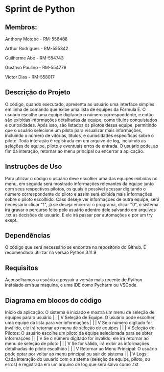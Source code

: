 <h1>Sprint de Python</h1>

<h2>Membros:</h2>

<p>Anthony Motobe - RM-558488</p>

<p>Arthur Rodrigues - RM-555342</p>

<p>Guilherme Abe - RM-554743</p>

<p>Gustavo Paulino - RM-554779</p>

<p>Victor Dias - RM-558017</p>


<h2>Descrição do Projeto</h2>

<p>O código, quando executado, apresenta ao usuário uma interface simples em linha de comando que exibe uma lista de equipes da Fórmula E. O usuário escolhe uma equipe digitando o número correspondente, e então são exibidas informações detalhadas da equipe, como títulos conquistados e curiosidades. Após isso, são listados os pilotos dessa equipe, permitindo que o usuário selecione um piloto para visualizar mais informações, incluindo o número de vitórias, títulos, e curiosidades específicas sobre o piloto. Toda interação é registrada em um arquivo de log, incluindo as seleções de equipe, piloto e eventuais erros de entrada. O usuário pode, ao fim da interação, retornar ao menu principal ou encerrar a aplicação. </p>

<h2>Instruções de Uso</h2>

<p>Para utilizar o código o usuário deve escolher uma das equipes exibidas no menu, em seguida será mostrado informações relevantes da equipe junto com seus respectivos pilotos, os quais é possível acessar digitando o número correspondente do piloto e assim será exibida mais informações sobre o piloto escolhido. Caso deseje ver informações de outra equipe, será necessário clicar "1", já se deseja encerrar o programa, clicar "0", o sistema irá gravar o percurso feito pelo usuário adentro dele salvando em arquivos .txt as decisões do usuário. E ele irá passar por automações e por um try exept.</p>

<h2>Dependências</h2>

<p>O código que será necessário se encontra no repositório do Github. É recomendado utilizar na versão Python 3.11.9

<h2>Requisitos</h2>

<p>Aconselhamos o usuário a possuir a versão mais recente de Python instalado em sua maquina, e uma IDE como Pycharm ou VSCode.

<h2>Diagrama em blocos do código</h2>

<p>Início da aplicação: O sistema é iniciado e mostra um menu de seleção de equipes para o usuário 
                            |
                            |
                            |
                            V
Seleção de Equipe: O usuário pode escolher uma equipe da lista para ver informações 
                            |
                            |
                            |
                            V
Se o número digitado for inválido, ele irá retornar ao menu de seleção de equipes
                            |
                            |
                            |
                            V
Seleção de Pilotos: O usuário escolhe um piloto da equipe selecionada para se obter informações
                            |
                            |
                            |
                            V
Se o número digitado for inválido, ele irá retornar ao menu de seleção de piloto
                            |
                            |
                            |
                            V
Se for válido, irá exibir as informações detalhadas do piloto escolhido
                            |
                            |
                            |
                            V
Retornar ao Menu Principal: O usuário pode optar por voltar ao menu principal ou sair do sistema
                            |
                            |
                            |
                            V
Logs: Cada interação do usuário com o sistema (seleção de equipe, piloto, ou erros) é registrada em um arquivo de log que será salvo como .txt</p>